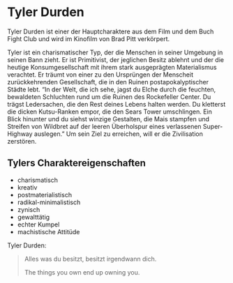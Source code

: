# Tyler Durden

Tyler Durden ist einer der Hauptcharaktere aus dem Film und dem Buch Fight Club und wird im Kinofilm von Brad Pitt verkörpert.

Tyler ist ein charismatischer Typ, der die Menschen in seiner Umgebung in seinen Bann zieht. Er ist Primitivist, der jeglichen Besitz ablehnt und der die heutige Konsumgesellschaft mit ihrem stark ausgeprägten Materialismus verachtet. Er träumt von einer zu den Ursprüngen der Menscheit zurückkehrenden Gesellschaft, die in den Ruinen postapokalyptischer Städte lebt. “In der Welt, die ich sehe, jagst du Elche durch die feuchten, bewaldeten Schluchten rund um die Ruinen des Rockefeller Center. Du trägst Ledersachen, die den Rest deines Lebens halten werden. Du kletterst die dicken Kutsu-Ranken empor, die den Sears Tower umschlingen. Ein Blick hinunter und du siehst winzige Gestalten, die Mais stampfen und Streifen von Wildbret auf der leeren Überholspur eines verlassenen Super-Highway auslegen.” Um sein Ziel zu erreichen, will er die Zivilisation zerstören.

## Tylers Charaktereigenschaften

* charismatisch
* kreativ
* postmaterialistisch
* radikal-minimalistisch
* zynisch
* gewalttätig
* echter Kumpel
* machistische Attitüde

Tyler Durden:

> Alles was du besitzt, besitzt irgendwann dich.
>
> The things you own end up owning you.
